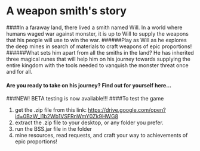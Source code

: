 # A weapon smith's story


####In a faraway land, there lived a smith named Will. In a world where humans waged war against monster, it is up to Will to supply the weapons that his people will use to win the war. 
######Play as Will as he explores the deep mines in search of materials to craft weapons of epic proportions!
######What sets him apart from all the smiths in the land? He has inherited three magical runes that will help him on his journey towards supplying the entire kingdom with the tools needed to vanquish the monster threat once and for all.
#### Are you ready to take on his journey? Find out for yourself here...


###NEW! BETA testing is now available!!!
####To test the game
1. get the .zip file from this link:
https://drive.google.com/open?id=0BzW_l1b2Wb1VSFRnWmY0Zk9HWG8
2. extract the .zip file to your desktop, or any folder you prefer.
3. run the BSS.jar file in the folder
4. mine resources, read requests, and craft your way to achievements of epic proportions!
